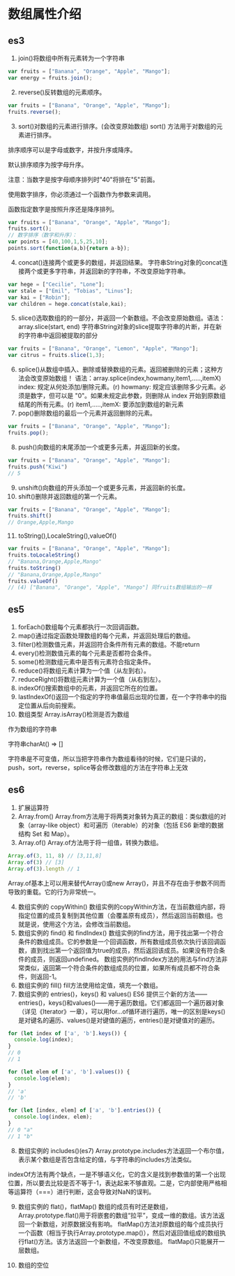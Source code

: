 # 数组属性介绍
## es3
1. join()将数组中所有元素转为一个字符串
```javascript
var fruits = ["Banana", "Orange", "Apple", "Mango"];
var energy = fruits.join();
```
2. reverse()反转数组的元素顺序。
```javascript
var fruits = ["Banana", "Orange", "Apple", "Mango"];
fruits.reverse();
```
3. sort()对数组的元素进行排序。(会改变原始数组)
sort() 方法用于对数组的元素进行排序。

排序顺序可以是字母或数字，并按升序或降序。

默认排序顺序为按字母升序。

注意：当数字是按字母顺序排列时"40"将排在"5"前面。

使用数字排序，你必须通过一个函数作为参数来调用。

函数指定数字是按照升序还是降序排列。

```javascript
var fruits = ["Banana", "Orange", "Apple", "Mango"];
fruits.sort();
// 数字排序（数字和升序）：
var points = [40,100,1,5,25,10];
points.sort(function(a,b){return a-b});
```
4. concat()连接两个或更多的数组，并返回结果。
字符串String对象的concat连接两个或更多字符串，并返回新的字符串，不改变原始字符串。
```javascript
var hege = ["Cecilie", "Lone"];
var stale = ["Emil", "Tobias", "Linus"];
var kai = ["Robin"];
var children = hege.concat(stale,kai);
```
5. slice()选取数组的的一部分，并返回一个新数组。不会改变原始数组。语法：array.slice(start, end)
字符串String对象的slice提取字符串的片断，并在新的字符串中返回被提取的部分
```javascript
var fruits = ["Banana", "Orange", "Lemon", "Apple", "Mango"];
var citrus = fruits.slice(1,3);
```
6. splice()从数组中插入、删除或替换数组的元素。返回被删除的元素；这种方法会改变原始数组！
语法：array.splice(index,howmany,item1,.....,itemX)
index: 规定从何处添加/删除元素。(r)
howmany: 规定应该删除多少元素。必须是数字，但可以是 "0"。如果未规定此参数，则删除从 index 开始到原数组结尾的所有元素。(r)
item1,.....,itemX: 要添加到数组的新元素
7. pop()删除数组的最后一个元素并返回删除的元素。
```javascript
var fruits = ["Banana", "Orange", "Apple", "Mango"];
fruits.pop();
```
8. push()向数组的末尾添加一个或更多元素，并返回新的长度。
```javascript
var fruits = ["Banana", "Orange", "Apple", "Mango"];
fruits.push("Kiwi")
// 5
```
9. unshift()向数组的开头添加一个或更多元素，并返回新的长度。
10. shift()删除并返回数组的第一个元素。
```javascript
var fruits = ["Banana", "Orange", "Apple", "Mango"];
fruits.shift()
// Orange,Apple,Mango
```

11. toString(),LocaleString(),valueOf()
```javascript
var fruits = ["Banana", "Orange", "Apple", "Mango"];
fruits.toLocaleString()
// "Banana,Orange,Apple,Mango"
fruits.toString()
// "Banana,Orange,Apple,Mango"
fruits.valueOf()
// (4) ["Banana", "Orange", "Apple", "Mango"] 同fruits数组输出的一样
```

## es5
1. forEach()数组每个元素都执行一次回调函数。
2. map()通过指定函数处理数组的每个元素，并返回处理后的数组。
3. filter()检测数值元素，并返回符合条件所有元素的数组。不能return
4. every()检测数值元素的每个元素是否都符合条件。
5. some()检测数组元素中是否有元素符合指定条件。
6. reduce()将数组元素计算为一个值（从左到右）。
7. reduceRight()将数组元素计算为一个值（从右到左）。
8. indexOf()搜索数组中的元素，并返回它所在的位置。
9. lastIndexOf()返回一个指定的字符串值最后出现的位置，在一个字符串中的指定位置从后向前搜索。
10. 数组类型 Array.isArray()检测是否为数组

作为数组的字符串

字符串charAt() => []

字符串是不可变值，所以当把字符串作为数组看待的时候，它们是只读的，push，sort，reverse，splice等会修改数组的方法在字符串上无效

## es6
1. 扩展运算符
2. Array.from()
Array.from方法用于将两类对象转为真正的数组：类似数组的对象（array-like object）和可遍历（iterable）的对象（包括 ES6 新增的数据结构 Set 和 Map）。
3. Array.of()
Array.of方法用于将一组值，转换为数组。
```javascript
Array.of(3, 11, 8) // [3,11,8]
Array.of(3) // [3]
Array.of(3).length // 1
```
Array.of基本上可以用来替代Array()或new Array()，并且不存在由于参数不同而导致的重载。它的行为非常统一。

4. 数组实例的 copyWithin()
数组实例的copyWithin方法，在当前数组内部，将指定位置的成员复制到其他位置（会覆盖原有成员），然后返回当前数组。也就是说，使用这个方法，会修改当前数组。
5. 数组实例的 find() 和 findIndex()
数组实例的find方法，用于找出第一个符合条件的数组成员。它的参数是一个回调函数，所有数组成员依次执行该回调函数，直到找出第一个返回值为true的成员，然后返回该成员。如果没有符合条件的成员，则返回undefined。
数组实例的findIndex方法的用法与find方法非常类似，返回第一个符合条件的数组成员的位置，如果所有成员都不符合条件，则返回-1。
6. 数组实例的 fill()
fill方法使用给定值，填充一个数组。
7. 数组实例的 entries()，keys() 和 values()
ES6 提供三个新的方法——entries()，keys()和values()——用于遍历数组。它们都返回一个遍历器对象（详见《Iterator》一章），可以用for...of循环进行遍历，唯一的区别是keys()是对键名的遍历、values()是对键值的遍历，entries()是对键值对的遍历。
```javascript
for (let index of ['a', 'b'].keys()) {
  console.log(index);
}
// 0
// 1

for (let elem of ['a', 'b'].values()) {
  console.log(elem);
}
// 'a'
// 'b'

for (let [index, elem] of ['a', 'b'].entries()) {
  console.log(index, elem);
}
// 0 "a"
// 1 "b"
```
8. 数组实例的 includes()(es7)
Array.prototype.includes方法返回一个布尔值，表示某个数组是否包含给定的值，与字符串的includes方法类似。

indexOf方法有两个缺点，一是不够语义化，它的含义是找到参数值的第一个出现位置，所以要去比较是否不等于-1，表达起来不够直观。二是，它内部使用严格相等运算符（===）进行判断，这会导致对NaN的误判。

9. 数组实例的 flat()，flatMap()
数组的成员有时还是数组，Array.prototype.flat()用于将嵌套的数组“拉平”，变成一维的数组。该方法返回一个新数组，对原数据没有影响。
flatMap()方法对原数组的每个成员执行一个函数（相当于执行Array.prototype.map()），然后对返回值组成的数组执行flat()方法。该方法返回一个新数组，不改变原数组。
flatMap()只能展开一层数组。

10. 数组的空位